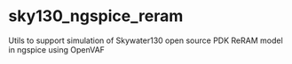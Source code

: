 # sky130_ngspice_reram
Utils to support simulation of Skywater130 open source PDK ReRAM model in ngspice using OpenVAF
